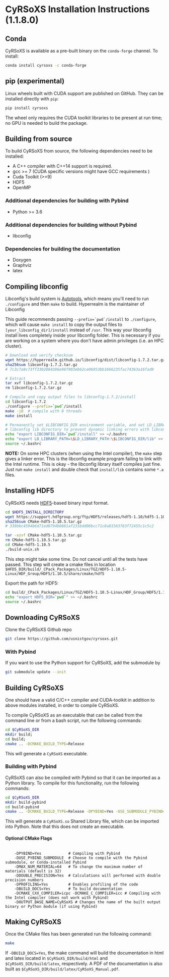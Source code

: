 # CyRSoXS Installation Instructions (1.1.8.0)

## Conda

CyRSoXS is available as a pre-built binary on the `conda-forge` channel. To install:

```bash
conda install cyrsoxs -c conda-forge
```

## pip (experimental)

Linux wheels built with CUDA support are published on GitHub. They can be
installed directly with `pip`:

```bash
pip install cyrsoxs
```

The wheel only requires the CUDA toolkit libraries to be present at run time;
no GPU is needed to build the package.

## Building from source

To build CyRSoXS from source, the following dependencies need to be installed:

* A C++ compiler with C++14 support is required.
* gcc >= 7 (CUDA specific versions might have GCC requirements )
* Cuda Toolkit (>=9)
* HDF5
* OpenMP

### Additional dependencies for building with Pybind

* Python >= 3.6

### Additional dependencies for building without Pybind

* libconfig

### Dependencies for building the documentation

* Doxygen
* Graphviz
* latex

## Compiling libconfig

Libconfig's build system is [Autotools](https://www.gnu.org/software/automake/manual/html_node/Autotools-Introduction.html), which means you'll need to run `./configure` and then `make` to build. Hyperrealm is the maintainer of Libconfig

This guide recommends passing ```--prefix=`pwd`/install``` to `./configure`, which will cause `make install` to copy the output files to `[your_libconfig_dir]/install` instead of `/usr`. This way your libconfig install lives completely inside your libconfig folder. This is necessary if you are working on a system where you don't have admin privileges (i.e. an HPC cluster).

```bash
# Download and verify checksum
wget https://hyperrealm.github.io/libconfig/dist/libconfig-1.7.2.tar.gz
sha256sum libconfig-1.7.2.tar.gz
# 7c3c7a9c73ff3302084386e96f903eb62ce06953bb1666235fac74363a16fad9

# Extract
tar xvf libconfig-1.7.2.tar.gz
rm libconfig-1.7.2.tar.gz

# Compile and copy output files to libconfig-1.7.2/install
cd libconfig-1.7.2
./configure --prefix=`pwd`/install
make -j8  # compile with 8 threads
make install

# Permanently set $LIBCONFIG_DIR environment variable, and set LD_LIBRARY_PATH to include the
# libconfig lib directory to prevent dynamic linking errors with libconfig++.so.
echo "export LIBCONFIG_DIR=`pwd`/install" >> ~/.bashrc
echo "export LD_LIBRARY_PATH=\$LD_LIBRARY_PATH:\$LIBCONFIG_DIR/lib" >> ~/.bashrc
source ~/.bashrc
```

**NOTE:** On some HPC clusters (when using the Intel compiler), the `make` step gives a linker error. This is the libconfig example program failing to link with the Intel runtime. This is okay - the libconfig library itself compiles just fine. Just run `make install` and double check that `install/lib` contains some `*.a` files.

## Installing HDF5

CyRSoXS needs [HDF5](https://en.wikipedia.org/wiki/Hierarchical_Data_Format)-based binary input format.

```bash
cd $HDF5_INSTALL_DIRECTORY
wget https://support.hdfgroup.org/ftp/HDF5/releases/hdf5-1.10/hdf5-1.10.5/src/CMake-hdf5-1.10.5.tar.gz
sha256sum CMake-hdf5-1.10.5.tar.gz
# 339bbc4594b6d71ed0794b0861af231bdd06bcc71c8a81563763f72455c1c5c2

tar -xzvf CMake-hdf5-1.10.5.tar.gz
rm CMake-hdf5-1.10.5.tar.gz
cd CMake-hdf5-1.10.5
./build-unix.sh
```

This step might take some time. Do not cancel until all the tests have passed.
This step will create a cmake files in location `$HFD5_DIR/build/_CPack_Packages/Linux/TGZ/HDF5-1.10.5-Linux/HDF_Group/HDF5/1.10.5/share/cmake/hdf5`

Export the path for HDF5:

```bash
cd build/_CPack_Packages/Linux/TGZ/HDF5-1.10.5-Linux/HDF_Group/HDF5/1.10.5/share/cmake/hdf5;
echo "export HDF5_DIR=`pwd`" >> ~/.bashrc
source ~/.bashrc
```

## Downloading CyRSoXS

Clone the CyRSoXS Github repo

```bash
git clone https://github.com/usnistgov/cyrsoxs.git
```

### With Pybind

If you want to use the Python support for CyRSoXS, add the submodule by

```bash
git submodule update --init
```

## Building CyRSoXS

One should have a valid C/C++ compiler and CUDA-toolkit in addition to above modules installed, in order to
compile CyRSoXS.

To compile CyRSoXS as an executable that can be called from the command line or from a bash script, run the following commands:

```bash
cd $CyRSoXS_DIR
mkdir build;
cd build;
cmake .. -DCMAKE_BUILD_TYPE=Release
```

This will generate a `CyRSoXS` executable.

### Building with Pybind

CyRSoXS can also be compiled with Pybind so that it can be imported as a Python library. To compile for this functionality, run the following commands:

```bash
cd $CyRSoXS_DIR
mkdir build-pybind
cd build-pybind
cmake .. -DCMAKE_BUILD_TYPE=Release -DPYBIND=Yes -USE_SUBMODULE_PYBIND=Yes
```

This will generate a `CyRSoXS.so` Shared Library file, which can be imported into Python. Note that this does not create an executable.

#### Optional CMake Flags

```console
    
    -DPYBIND=Yes            # Compiling with Pybind
    -DUSE_PYBIND_SUBMODULE  # Choose to compile with the Pybind submodule, or Conda-installed Pybind 
    -DMAX_NUM_MATERIAL=64   # To change the maximum number of materials (default is 32) 
    -DDOUBLE_PRECISION=Yes  # Calculations will performed with double precision numbers
    -DPROFILING=Yes         # Enables profiling of the code
    -DBUILD_DOCS=Yes        # To build documentation
    -DCMAKE_CXX_COMPILER=icpc -DCMAKE_C_COMPILER=icc # Compiling with the Intel compiler (does not work with Pybind)
    -DOUTPUT_BASE_NAME=CyRSoXS # Changes the name of the built output binary or Python module (if using Pybind)
```

## Making CyRSoXS

Once the CMake files has been generated run the following command:

```bash
make
```

If `-DBUILD_DOCS=Yes`, the make command will build the documentation in html and latex located in `$CyRSoXS_DIR/build/html` and `$CyRSoXS_DIR/build/latex`, respectively. A PDF of the documentation is also built as `$CyRSoXS_DIR/build/latex/CyRSoXS_Manual.pdf`.